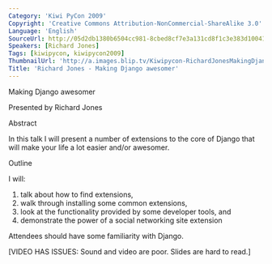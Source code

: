```yaml
---
Category: 'Kiwi PyCon 2009'
Copyright: 'Creative Commons Attribution-NonCommercial-ShareAlike 3.0'
Language: 'English'
SourceUrl: http://05d2db1380b6504cc981-8cbed8cf7e3a131cd8f1c3e383d10041.r93.cf2.rackcdn.com/kiwi-pycon-2009/129_richard-jones-making-django-awesomer.flv
Speakers: [Richard Jones]
Tags: [kiwipycon, kiwipycon2009]
ThumbnailUrl: 'http://a.images.blip.tv/Kiwipycon-RichardJonesMakingDjangoAwesomer268-681.jpg'
Title: 'Richard Jones - Making Django awesomer'
---
```

Making Django awesomer

Presented by Richard Jones

Abstract

In this talk I will present a number of extensions to the core of Django that
will make your life a lot easier and/or awesomer.

Outline

I will:

  1. talk about how to find extensions, 
  2. walk through installing some common extensions, 
  3. look at the functionality provided by some developer tools, and 
  4. demonstrate the power of a social networking site extension 

Attendees should have some familiarity with Django.

[VIDEO HAS ISSUES: Sound and video are poor. Slides are hard to read.]

